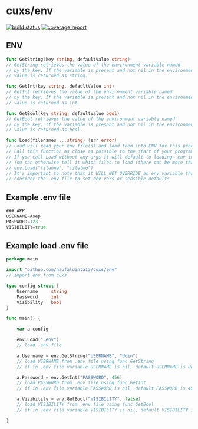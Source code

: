 # cuxs/env

[![build status](https://github.com/naufaldinta13/cuxs/env/badges/master/build.svg)](https://github.com/naufaldinta13/cuxs/env/commits/master)
[![coverage report](https://github.com/naufaldinta13/cuxs/env/badges/master/coverage.svg)](https://github.com/naufaldinta13/cuxs/env/commits/master)

## ENV

```go
func GetString(key string, defaultValue string)
// GetString retrieves the value of the environment variable named
// by the key. If the variable is present and not nil in the environment the
// value is returned as string.

func GetInt(key string, defaultValue int)
// GetInt retrieves the value of the environment variable named
// by the key. If the variable is present and not nil in the environment the
// value is returned as int.

func GetBool(key string, defaultValue bool)
// GetBool retrieves the value of the environment variable named
// by the key. If the variable is present and not nil in the environment the
// value is returned as bool.

func Load(filenames ...string) (err error)
// Load will read your env file(s) and load them into ENV for this process.
// Call this function as close as possible to the start of your program (ideally in main)
// If you call Load without any args it will default to loading .env in the current path
// You can otherwise tell it which files to load (there can be more than one) like
// env.Load("fileone", "filetwo")
// It's important to note that it WILL NOT OVERRIDE an env variable that already exists -
// consider the .env file to set dev vars or sensible defaults
```

## Example .env file

```go
### APP
USERNAME=Asep
PASSWORD=123
VISIBILITY=true
```

## Example load .env file

```go
package main

import "github.com/naufaldinta13/cuxs/env"
// import env from cuxs

type config struct {
	Username     string
	Password     int
	Visibility   bool
}

func main() {

	var a config

	env.Load(".env")
	// load .env file

	a.Username = env.GetString("USERNAME", "Udin")
	// load USERNAME from .env file using func GetString
	// if in .env file variable USERNAME is nil, default USERNAME is Udin

	a.Password = env.GetInt("PASSWORD", 456)
	// load PASSWORD from .env file using func GetInt
	// if in .env file variable PASSWORD is nil, default PASSWORD is 456

	a.Visibility = env.GetBool("VISIBILITY", false)
	// load VISIBILITY from .env file using func GetBool
	// if in .env file variable VISIBILITY is nil, default VISIBILITY is false

}
```
